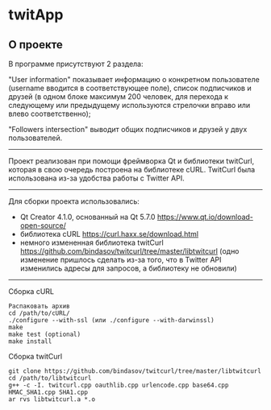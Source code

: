 # twitApp

## О проекте

В программе присутствуют 2 раздела:

"User information" показывает информацию о конкретном пользователе (username вводится в соответствующее поле), список подписчиков и друзей (в одном блоке максимум 200 человек, для перехода к следующему или предыдущему используются стрелочки вправо или влево соответственно);

"Followers intersection" выводит общих подписчиков и друзей у двух пользователей.

***

Проект реализован при помощи фреймворка Qt и библиотеки twitCurl, которая в свою очередь построена на библиотеке cURL. TwitCurl была использована из-за удобства работы с Twitter API.

***

Для сборки проекта использовались:

* Qt Creator 4.1.0, основанный на Qt 5.7.0 <https://www.qt.io/download-open-source/>
* библиотека cURL <https://curl.haxx.se/download.html>
* немного измененная библиотека twitCurl <https://github.com/bindasov/twitcurl/tree/master/libtwitcurl> (одно изменение пришлось сделать из-за того, что в Twitter API изменились адресы для запросов, а библиотеку не обновили)

***

Сборка cURL

```
Распаковать архив
cd /path/to/cURL/
./configure --with-ssl (или ./configure --with-darwinssl)
make
make test (optional)
make install
```

Сборка twitCurl
```
git clone https://github.com/bindasov/twitcurl/tree/master/libtwitcurl
cd /path/to/libtwitcurl
g++ -c -I. twitcurl.cpp oauthlib.cpp urlencode.cpp base64.cpp HMAC_SHA1.cpp SHA1.cpp
ar rvs libtwitcurl.a *.o
```

